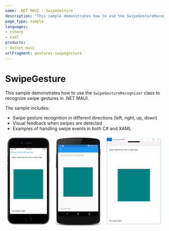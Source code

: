 ```yaml
---
name: .NET MAUI - SwipeGesture
description: "This sample demonstrates how to use the SwipeGestureRecognizer class to recognize swipe gestures in .NET MAUI."
page_type: sample
languages:
- csharp
- xaml
products:
- dotnet-maui
urlFragment: gestures-swipegesture
---
```

# SwipeGesture

This sample demonstrates how to use the `SwipeGestureRecognizer` class to recognize swipe gestures in .NET MAUI.

The sample includes:
- Swipe gesture recognition in different directions (left, right, up, down)
- Visual feedback when swipes are detected
- Examples of handling swipe events in both C# and XAML

![SwipeGesture application screenshot](Screenshots/01all.png "SwipeGesture application screenshot")

